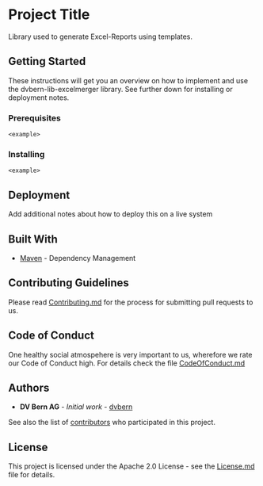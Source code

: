 # Project Title

Library used to generate Excel-Reports using templates.

## Getting Started

These instructions will get you an overview on how to implement and use the dvbern-lib-excelmerger library. See further down for installing or deployment notes.

### Prerequisites

<What things you need to install the software and how to install them>

```
<example>
```

### Installing

<A step by step series of examples to get a development env running>

<This step does this>

```
<example>
```


## Deployment

Add additional notes about how to deploy this on a live system

## Built With

* [Maven](https://maven.apache.org/) - Dependency Management


## Contributing Guidelines

Please read [Contributing.md](CONTRIBUTING.md) for the process for submitting pull requests to us.

## Code of Conduct

One healthy social atmospehere is very important to us, wherefore we rate our Code of Conduct high. For details check the file [CodeOfConduct.md](CODE_OF_CONDUCT.md)

## Authors

* **DV Bern AG** - *Initial work* - [dvbern](https://github.com/dvbern)

See also the list of [contributors](https://github.com/dvbern/lib-excelmerger/contributors) who participated in this project.

## License

This project is licensed under the Apache 2.0 License - see the [License.md](LICENSE.md) file for details.

